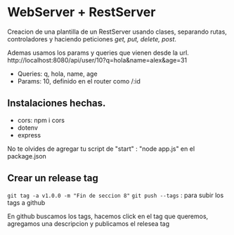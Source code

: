 # WebServer + RestServer

Creacion de una plantilla de un RestServer usando clases, separando rutas, controladores y haciendo peticiones _get, put, delete, post_.

Ademas usamos los params y queries que vienen desde la url.
http://localhost:8080/api/user/10?q=hola&name=alex&age=31

- Queries: q, hola, name, age
- Params: 10, definido en el router como /:id

## Instalaciones hechas.

- cors: npm i cors
- dotenv
- express

No te olvides de agregar tu script de "start" : "node app.js" en el package.json

## Crear un release tag

`git tag -a v1.0.0 -m "Fin de seccion 8"`
`git push --tags` : para subir los tags a github

En github buscamos los tags, hacemos click en el tag que queremos, agregamos una descripcion y publicamos el relesea tag
